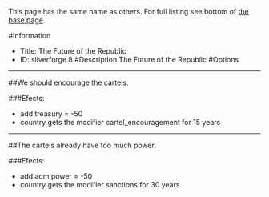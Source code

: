 This page has the same name as others. For full listing see bottom of [the base page](the_future_of_the_republic.md).

#Information
 - Title: The Future of the Republic
 - ID: silverforge.8
#Description
The Future of the Republic
#Options

___
##We should encourage the cartels.

###Efects:<ul><li>add treasury = -50</li><li>country gets the modifier cartel_encouragement for 15 years</li></ul>

___
##The cartels already have too much power.

###Efects:<ul><li>add adm power = -50</li><li>country gets the modifier sanctions for 30 years</li></ul>
